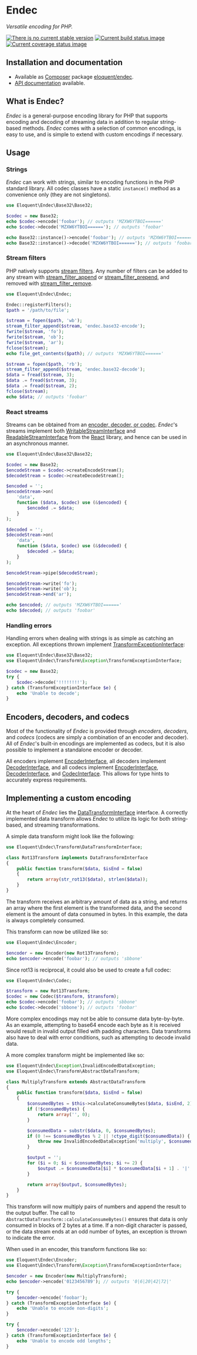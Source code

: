 # Endec

*Versatile encoding for PHP.*

[![There is no current stable version][version-image]][Semantic versioning]
[![Current build status image][build-image]][Current build status]
[![Current coverage status image][coverage-image]][Current coverage status]

## Installation and documentation

* Available as [Composer] package [eloquent/endec].
* [API documentation] available.

## What is Endec?

*Endec* is a general-purpose encoding library for PHP that supports encoding and
decoding of streaming data in addition to regular string-based methods. *Endec*
comes with a selection of common encodings, is easy to use, and is simple to
extend with custom encodings if necessary.

## Usage

### Strings

*Endec* can work with strings, similar to encoding functions in the PHP standard
library. All codec classes have a static `instance()` method as a convenience
only (they are not singletons).

```php
use Eloquent\Endec\Base32\Base32;

$codec = new Base32;
echo $codec->encode('foobar'); // outputs 'MZXW6YTBOI======'
echo $codec->decode('MZXW6YTBOI======'); // outputs 'foobar'

echo Base32::instance()->encode('foobar'); // outputs 'MZXW6YTBOI======'
echo Base32::instance()->decode('MZXW6YTBOI======'); // outputs 'foobar'
```

### Stream filters

PHP natively supports [stream filters]. Any number of filters can be added to
any stream with [stream_filter_append] or [stream_filter_prepend], and removed
with [stream_filter_remove].

```php
use Eloquent\Endec\Endec;

Endec::registerFilters();
$path = '/path/to/file';

$stream = fopen($path, 'wb');
stream_filter_append($stream, 'endec.base32-encode');
fwrite($stream, 'fo');
fwrite($stream, 'ob');
fwrite($stream, 'ar');
fclose($stream);
echo file_get_contents($path); // outputs 'MZXW6YTBOI======'

$stream = fopen($path, 'rb');
stream_filter_append($stream, 'endec.base32-decode');
$data = fread($stream, 3);
$data .= fread($stream, 3);
$data .= fread($stream, 2);
fclose($stream);
echo $data; // outputs 'foobar'
```

### React streams

Streams can be obtained from an [encoder, decoder, or codec]. *Endec*'s streams
implement both [WritableStreamInterface] and [ReadableStreamInterface] from the
[React] library, and hence can be used in an asynchronous manner.

```php
use Eloquent\Endec\Base32\Base32;

$codec = new Base32;
$encodeStream = $codec->createEncodeStream();
$decodeStream = $codec->createDecodeStream();

$encoded = '';
$encodeStream->on(
    'data',
    function ($data, $codec) use (&$encoded) {
        $encoded .= $data;
    }
);

$decoded = '';
$decodeStream->on(
    'data',
    function ($data, $codec) use (&$decoded) {
        $decoded .= $data;
    }
);

$encodeStream->pipe($decodeStream);

$encodeStream->write('fo');
$encodeStream->write('ob');
$encodeStream->end('ar');

echo $encoded; // outputs 'MZXW6YTBOI======'
echo $decoded; // outputs 'foobar'
```

### Handling errors

Handling errors when dealing with strings is as simple as catching an exception.
All exceptions thrown implement [TransformExceptionInterface]:

```php
use Eloquent\Endec\Base32\Base32;
use Eloquent\Endec\Transform\Exception\TransformExceptionInterface;

$codec = new Base32;
try {
    $codec->decode('!!!!!!!!');
} catch (TransformExceptionInterface $e) {
    echo 'Unable to decode';
}
```

## Encoders, decoders, and codecs

Most of the functionality of *Endec* is provided through *encoders*, *decoders*,
and *codecs* (codecs are simply a combination of an encoder and decoder). All of
*Endec*'s built-in encodings are implemented as codecs, but it is also possible
to implement a standalone encoder or decoder.

All encoders implement [EncoderInterface], all decoders implement
[DecoderInterface], and all codecs implement [EncoderInterface],
[DecoderInterface], and [CodecInterface]. This allows for type hints to
accurately express requirements.

## Implementing a custom encoding

At the heart of *Endec* lies the [DataTransformInterface] interface. A correctly
implemented data transform allows *Endec* to utilize its logic for both
string-based, and streaming transformations.

A simple data transform might look like the following:

```php
use Eloquent\Endec\Transform\DataTransformInterface;

class Rot13Transform implements DataTransformInterface
{
    public function transform($data, $isEnd = false)
    {
        return array(str_rot13($data), strlen($data));
    }
}
```

The transform receives an arbitrary amount of data as a string, and returns an
array where the first element is the transformed data, and the second element is
the amount of data consumed in bytes. In this example, the data is always
completely consumed.

This transform can now be utilized like so:

```php
use Eloquent\Endec\Encoder;

$encoder = new Encoder(new Rot13Transform);
echo $encoder->encode('foobar'); // outputs 'sbbone'
```

Since rot13 is reciprocal, it could also be used to create a full codec:

```php
use Eloquent\Endec\Codec;

$transform = new Rot13Transform;
$codec = new Codec($transform, $transform);
echo $codec->encode('foobar'); // outputs 'sbbone'
echo $codec->decode('sbbone'); // outputs 'foobar'
```

More complex encodings may not be able to consume data byte-by-byte. As an
example, attempting to base64 encode each byte as it is received would result in
invalid output filled with padding characters. Data transforms also have to deal
with error conditions, such as attempting to decode invalid data.

A more complex transform might be implemented like so:

```php
use Eloquent\Endec\Exception\InvalidEncodedDataException;
use Eloquent\Endec\Transform\AbstractDataTransform;

class MultiplyTransform extends AbstractDataTransform
{
    public function transform($data, $isEnd = false)
    {
        $consumedBytes = $this->calculateConsumeBytes($data, $isEnd, 2);
        if (!$consumedBytes) {
            return array('', 0);
        }

        $consumedData = substr($data, 0, $consumedBytes);
        if (0 !== $consumedBytes % 2 || !ctype_digit($consumedData)) {
            throw new InvalidEncodedDataException('multiply', $consumedData);
        }

        $output = '';
        for ($i = 0; $i < $consumedBytes; $i += 2) {
            $output .= $consumedData[$i] * $consumedData[$i + 1] . '|';
        }

        return array($output, $consumedBytes);
    }
}
```

This transform will now multiply pairs of numbers and append the result to the
output buffer. The call to `AbstractDataTransform::calculateConsumeBytes()`
ensures that data is only consumed in blocks of 2 bytes at a time. If a
non-digit character is passed, or the data stream ends at an odd number of
bytes, an exception is thrown to indicate the error.

When used in an encoder, this transform functions like so:

```php
use Eloquent\Endec\Encoder;
use Eloquent\Endec\Transform\Exception\TransformExceptionInterface;

$encoder = new Encoder(new MultiplyTransform);
echo $encoder->encode('0123456789'); // outputs '0|6|20|42|72|'

try {
    $encoder->encode('foobar');
} catch (TransformExceptionInterface $e) {
    echo 'Unable to encode non-digits';
}

try {
    $encoder->encode('123');
} catch (TransformExceptionInterface $e) {
    echo 'Unable to encode odd lengths';
}
```

<!-- References -->

[CodecInterface]: http://lqnt.co/endec/artifacts/documentation/api/Eloquent/Endec/CodecInterface.html
[DataTransformInterface]: http://lqnt.co/endec/artifacts/documentation/api/Eloquent/Endec/Transform/DataTransformInterface.html
[DecoderInterface]: http://lqnt.co/endec/artifacts/documentation/api/Eloquent/Endec/DecoderInterface.html
[encoder, decoder, or codec]: #encoders-decoders-and-codecs
[EncoderInterface]: http://lqnt.co/endec/artifacts/documentation/api/Eloquent/Endec/EncoderInterface.html
[React]: http://reactphp.org/
[ReadableStreamInterface]: https://github.com/reactphp/react/blob/v0.4.0/src/Stream/ReadableStreamInterface.php
[stream filters]: http://php.net/stream.filters
[stream_filter_append]: http://php.net/stream_filter_append
[stream_filter_prepend]: http://php.net/stream_filter_prepend
[stream_filter_remove]: http://php.net/stream_filter_remove
[TransformExceptionInterface]: http://lqnt.co/endec/artifacts/documentation/api/Eloquent/Endec/Transform/Exception/TransformExceptionInterface.html
[WritableStreamInterface]: https://github.com/reactphp/react/blob/v0.4.0/src/Stream/WritableStreamInterface.php

[API documentation]: http://lqnt.co/endec/artifacts/documentation/api/
[Composer]: http://getcomposer.org/
[build-image]: http://img.shields.io/travis/eloquent/endec/develop.svg "Current build status for the develop branch"
[Current build status]: https://travis-ci.org/eloquent/endec
[coverage-image]: http://img.shields.io/coveralls/eloquent/endec/develop.svg "Current test coverage for the develop branch"
[Current coverage status]: https://coveralls.io/r/eloquent/endec
[eloquent/endec]: https://packagist.org/packages/eloquent/endec
[Semantic versioning]: http://semver.org/
[version-image]: http://img.shields.io/:semver-0.0.0-red.svg "This project uses semantic versioning"
